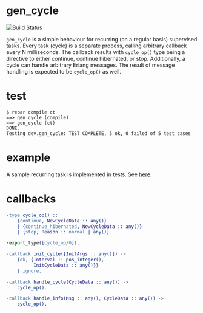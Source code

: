 gen_cycle
=========

![Build Status](https://travis-ci.org/aerosol/gen_cycle.svg)

`gen_cycle` is a simple behaviour for recurring (on a regular basis) supervised tasks.
Every task (cycle) is a separate process, calling arbitrary callback every N milliseconds.
The callback results with `cycle_op()` type being a directive to either continue, continue hibernated, or stop.
Additionally, a cycle can handle arbitrary Erlang messages. The result of message handling is expected to be `cycle_op()` as well.

test
====

```
$ rebar compile ct
==> gen_cycle (compile)
==> gen_cycle (ct)
DONE.
Testing dev.gen_cycle: TEST COMPLETE, 5 ok, 0 failed of 5 test cases
```

example
=======

A sample recurring task is implemented in tests. See [here](https://github.com/aerosol/gen_cycle/blob/develop/test/sample_cycle.erl).

callbacks
=========

```erlang
-type cycle_op() ::
    {continue, NewCycleData :: any()}
    | {continue_hibernated, NewCycleData :: any()}
    | {stop, Reason :: normal | any()}.

-export_type([cycle_op/0]).

-callback init_cycle([InitArgs :: any()]) ->
    {ok, {Interval :: pos_integer(),
          InitCycleData :: any()}}
    | ignore.

-callback handle_cycle(CycleData :: any()) ->
    cycle_op().

-callback handle_info(Msg :: any(), CycleData :: any()) ->
    cycle_op().
```
